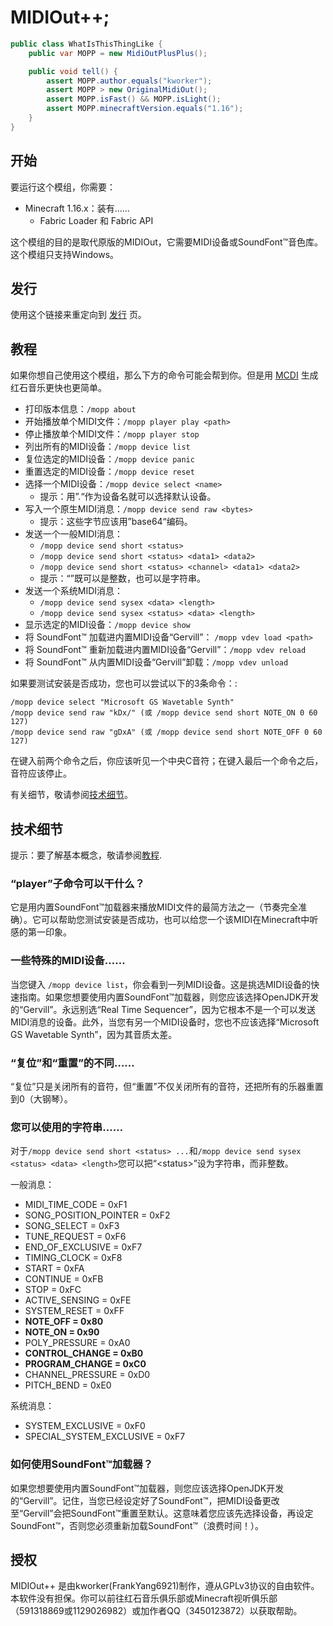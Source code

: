 # MIDIOut++;
```java
public class WhatIsThisThingLike {
    public var MOPP = new MidiOutPlusPlus();

    public void tell() {
        assert MOPP.author.equals("kworker");
        assert MOPP > new OriginalMidiOut();
        assert MOPP.isFast() && MOPP.isLight();
        assert MOPP.minecraftVersion.equals("1.16");
    }    
}
```

## 开始
要运行这个模组，你需要：
+ Minecraft 1.16.x：装有……
  + Fabric Loader 和 Fabric API

这个模组的目的是取代原版的MIDIOut，它需要MIDI设备或SoundFont™音色库。这个模组只支持Windows。

## 发行
使用这个链接来重定向到 [发行](https://github.com/FrankYang6921/midiout-/releases) 页。

## 教程
如果你想自己使用这个模组，那么下方的命令可能会帮到你。但是用 [MCDI](https://github.com/FrankYang6921/mcdi) 生成红石音乐更快也更简单。

+ 打印版本信息：`/mopp about`
+ 开始播放单个MIDI文件：`/mopp player play <path>`
+ 停止播放单个MIDI文件：`/mopp player stop`
+ 列出所有的MIDI设备：`/mopp device list`
+ 复位选定的MIDI设备：`/mopp device panic`
+ 重置选定的MIDI设备：`/mopp device reset`
+ 选择一个MIDI设备：`/mopp device select <name>`
    + 提示：用”.“作为设备名就可以选择默认设备。
+ 写入一个原生MIDI消息：`/mopp device send raw <bytes>`
    + 提示：这些字节应该用”base64“编码。
+ 发送一个一般MIDI消息：
    + `/mopp device send short <status>`
    + `/mopp device send short <status> <data1> <data2>`
    + `/mopp device send short <status> <channel> <data1> <data2>`
    + 提示：“<status>”既可以是整数，也可以是字符串。
+ 发送一个系统MIDI消息：
    + `/mopp device send sysex <data> <length>`
    + `/mopp device send sysex <status> <data> <length>`
+ 显示选定的MIDI设备：`/mopp device show`
+ 将 SoundFont™ 加载进内置MIDI设备“Gervill”： `/mopp vdev load <path>`
+ 将 SoundFont™ 重新加载进内置MIDI设备“Gervill”：`/mopp vdev reload`
+ 将 SoundFont™ 从内置MIDI设备“Gervill”卸载：`/mopp vdev unload`

如果要测试安装是否成功，您也可以尝试以下的3条命令：:
```
/mopp device select "Microsoft GS Wavetable Synth"
/mopp device send raw "kDx/" (或 /mopp device send short NOTE_ON 0 60 127)
/mopp device send raw "gDxA" (或 /mopp device send short NOTE_OFF 0 60 127)
```
在键入前两个命令之后，你应该听见一个中央C音符；在键入最后一个命令之后，音符应该停止。

有关细节，敬请参阅[技术细节](#技术细节)。

## 技术细节
提示：要了解基本概念，敬请参阅[教程](#教程).

### “player”子命令可以干什么？
它是用内置SoundFont™加载器来播放MIDI文件的最简方法之一（节奏完全准确）。它可以帮助您测试安装是否成功，也可以给您一个该MIDI在Minecraft中听感的第一印象。

### 一些特殊的MIDI设备……
当您键入 `/mopp device list`，你会看到一列MIDI设备。这是挑选MIDI设备的快速指南。如果您想要使用内置SoundFont™加载器，则您应该选择OpenJDK开发的“Gervill”。永远别选“Real Time Sequencer”，因为它根本不是一个可以发送MIDI消息的设备。此外，当您有另一个MIDI设备时，您也不应该选择“Microsoft GS Wavetable Synth”，因为其音质太差。

### “复位”和“重置”的不同……
“复位”只是关闭所有的音符，但“重置”不仅关闭所有的音符，还把所有的乐器重置到0（大钢琴）。

### 您可以使用的字符串……
对于`/mopp device send short <status> ...`和`/mopp device send sysex <status> <data> <length>`您可以把“\<status\>”设为字符串，而非整数。

一般消息：
+ MIDI_TIME_CODE = 0xF1
+ SONG_POSITION_POINTER = 0xF2
+ SONG_SELECT = 0xF3
+ TUNE_REQUEST = 0xF6
+ END_OF_EXCLUSIVE = 0xF7
+ TIMING_CLOCK = 0xF8
+ START = 0xFA
+ CONTINUE = 0xFB
+ STOP = 0xFC
+ ACTIVE_SENSING = 0xFE
+ SYSTEM_RESET = 0xFF
+ **NOTE_OFF = 0x80**
+ **NOTE_ON = 0x90**
+ POLY_PRESSURE = 0xA0
+ **CONTROL_CHANGE = 0xB0**
+ **PROGRAM_CHANGE = 0xC0**
+ CHANNEL_PRESSURE = 0xD0
+ PITCH_BEND = 0xE0

系统消息：
+ SYSTEM_EXCLUSIVE = 0xF0
+ SPECIAL_SYSTEM_EXCLUSIVE = 0xF7

### 如何使用SoundFont™加载器？
如果您想要使用内置SoundFont™加载器，则您应该选择OpenJDK开发的“Gervill”。记住，当您已经设定好了SoundFont™，把MIDI设备更改至“Gervill”会把SoundFont™重置至默认。这意味着您应该先选择设备，再设定SoundFont™，否则您必须重新加载SoundFont™（浪费时间！）。

## 授权
MIDIOut++ 是由kworker(FrankYang6921)制作，遵从GPLv3协议的自由软件。本软件没有担保。你可以前往红石音乐俱乐部或Minecraft视听俱乐部（591318869或1129026982）或加作者QQ（3450123872）以获取帮助。
